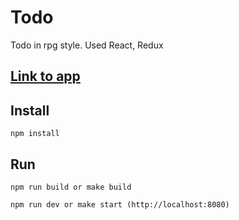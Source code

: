 # Todo

Todo in rpg style. Used React, Redux

## [Link to app](https://todo-cwzjfpr93-fitronavm-gmailcom.vercel.app/)

## Install
```
npm install
```

## Run
```
npm run build or make build

npm run dev or make start (http://localhost:8080)
```

